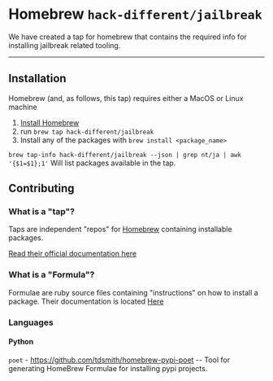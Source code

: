 # Homebrew `hack-different/jailbreak`

We have created a tap for homebrew that contains the required info for installing jailbreak related tooling.

---

## Installation

Homebrew (and, as follows, this tap) requires either a MacOS or Linux machine

1. [Install Homebrew](https://brew.sh)
2. run `brew tap hack-different/jailbreak`
3. Install any of the packages with `brew install <package_name>`

`brew tap-info hack-different/jailbreak --json | grep nt/ja | awk '{$1=$1};1'` Will list packages available in the tap. 

## Contributing

### What is a "tap"?

Taps are independent "repos" for [Homebrew](https://brew.sh) containing installable packages.

[Read their official documentation here](https://docs.brew.sh/Taps)

### What is a "Formula"?

Formulae are ruby source files containing "instructions" on how to install a package. Their documentation is located [Here](https://docs.brew.sh/Formula-Cookbook)

### Languages

#### Python

`poet` - https://github.com/tdsmith/homebrew-pypi-poet -- Tool for generating HomeBrew Formulae for installing pypi projects.

